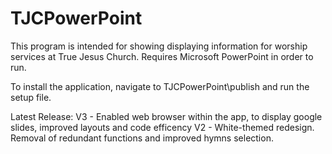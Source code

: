 # TJCPowerPoint
 
This program is intended for showing displaying information for worship services at True Jesus Church.
Requires Microsoft PowerPoint in order to run.

To install the application, navigate to TJCPowerPoint\publish and run the setup file.

Latest Release:
V3 - Enabled web browser within the app, to display google slides, improved layouts and code efficency
V2 - White-themed redesign. Removal of redundant functions and improved hymns selection.